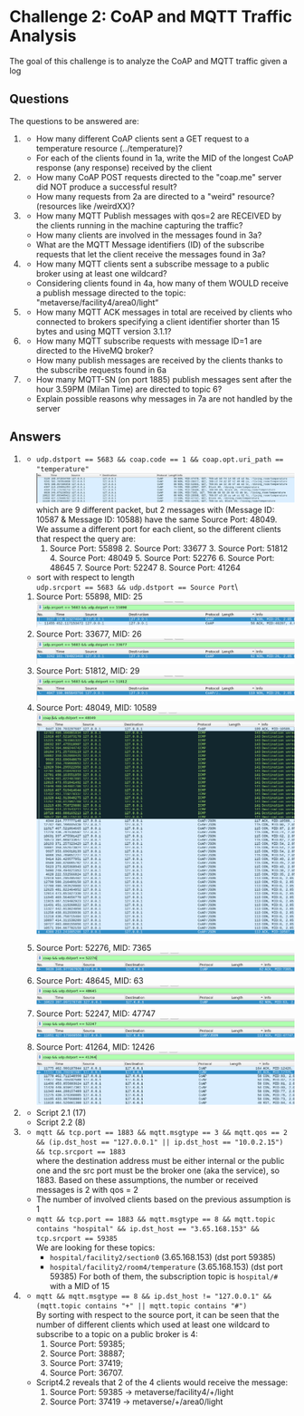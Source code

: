# Challenge 2: CoAP and MQTT Traffic Analysis

The goal of this challenge is to analyze the CoAP and MQTT traffic given a log

## Questions

The questions to be answered are:

1.  - How many different CoAP clients sent a GET request to a temperature resource (../temperature)?
    - For each of the clients found in 1a, write the MID of the longest
      CoAP response (any response) received by the client
2.  - How many CoAP POST requests directed to the "coap.me" server
      did NOT produce a successful result?
    - How many requests from 2a are directed to a "weird"
      resource? (resources like /weirdXX)?
3.  - How many MQTT Publish messages with qos=2 are RECEIVED by
      the clients running in the machine capturing the traffic?
    - How many clients are involved in the messages found in 3a?
    - What are the MQTT Message identifiers (ID) of the subscribe
      requests that let the client receive the messages found in 3a?
4.  - How many MQTT clients sent a subscribe message to a public broker
      using at least one wildcard?
    - Considering clients found in 4a, how many of them WOULD receive
      a publish message directed to the topic:
      "metaverse/facility4/area0/light“
5.  - How many MQTT ACK messages in total are received by clients
      who connected to brokers specifying a client identifier shorter than
      15 bytes and using MQTT version 3.1.1?
6.  - How many MQTT subscribe requests with message ID=1 are directed
      to the HiveMQ broker?
    - How many publish messages are received by the clients thanks to the
      subscribe requests found in 6a
7.  - How many MQTT-SN (on port 1885) publish messages sent after the
      hour 3.59PM (Milan Time) are directed to topic 6?
    - Explain possible reasons why messages in 7a are not handled by the
      server

## Answers

1. - `udp.dstport == 5683 && coap.code == 1 && coap.opt.uri_path ==        "temperature"`\
     ![alt text](images/image.png)
     which are 9 different packet, but 2 messages with (Message ID: 10587 & Message ID: 10588) have the same Source Port: 48049.\
     We assume a different port for each client, so the different clients that respect the query are:
     1. Source Port: 55898 2. Source Port: 33677 3. Source Port: 51812 4. Source Port: 48049 5. Source Port: 52276 6. Source Port: 48645 7. Source Port: 52247 8. Source Port: 41264
   - sort with respect to length\
     `udp.srcport == 5683 && udp.dstport == Source Port`\

   1. Source Port: 55898, MID: 25
      ![alt text](images/image-1.png)
   2. Source Port: 33677, MID: 26
      ![alt text](images/image-2.png)
   3. Source Port: 51812, MID: 29
      ![alt text](images/image-3.png)
   4. Source Port: 48049, MID: 10589
      ![alt text](images/image-4.png)
   5. Source Port: 52276, MID: 7365
      ![alt text](images/image-5.png)
   6. Source Port: 48645, MID: 63
      ![alt text](images/image-6.png)
   7. Source Port: 52247, MID: 47747
      ![alt text](images/image-7.png)
   8. Source Port: 41264, MID: 12426
      ![alt text](images/image-8.png)

2. - Script 2.1 (17)
   - Script 2.2 (8)
3. - `mqtt && tcp.port == 1883 && mqtt.msgtype == 3 && mqtt.qos == 2 && (ip.dst_host == "127.0.0.1" || ip.dst_host == "10.0.2.15") && tcp.srcport == 1883`\
     where the destination address must be either internal or the public one and the src port must be the broker one (aka the service), so 1883. Based on these assumptions, the number or received messages is 2 with qos = 2
   - The number of involved clients based on the previous assumption is 1
   - `mqtt && tcp.port == 1883 && mqtt.msgtype == 8 && mqtt.topic contains "hospital" && ip.dst_host == "3.65.168.153" && tcp.srcport == 59385`\
     We are looking for these topics:
     - `hospital/facility2/section0` (3.65.168.153) (dst port 59385)
     - `hospital/facility2/room4/temperature` (3.65.168.153) (dst port 59385)
       For both of them, the subscription topic is `hospital/#` with a MID of 15
4. - `mqtt && mqtt.msgtype == 8 && ip.dst_host != "127.0.0.1" && (mqtt.topic contains "+" || mqtt.topic contains "#")`\
     By sorting with respect to the source port, it can be seen that the number of different clients which used at least one wildcard to subscribe to a topic on a public broker is 4:
     1. Source Port: 59385;
     2. Source Port: 38887;
     3. Source Port: 37419;
     4. Source Port: 36707.
   - Script4.2 reveals that 2 of the 4 clients would receive the message:
     1. Source Port: 59385 -> metaverse/facility4/+/light
     2. Source Port: 37419 -> metaverse/+/area0/light
